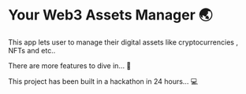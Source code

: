 # Your Web3 Assets Manager 🌏

This app lets user to manage their digital assets like cryptocurrencies , NFTs and etc..

There are more features to dive in... 🚀


This project has been built in a hackathon in 24 hours... 💻
